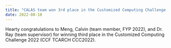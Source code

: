 ```yaml
---
title: "CALAS team won 3rd place in the Customized Computing Challenge 2022"
date: 2022-08-10
---
```


<!--more-->

Hearty congratulations to Meng, Calvin (team member, FYP 2022), and Dr. Ray (team supervisor) for winning third place in the Customized Computing Challenge 2022 (CCF TCARCH CCC2022).